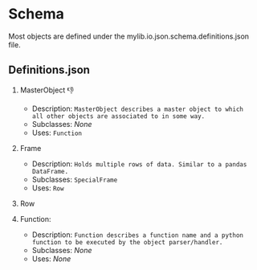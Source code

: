 # Schema
Most objects are defined under the mylib.io.json.schema.definitions.json file. 

## Definitions.json
1. MasterObject :-1:
    - Description: <code>MasterObject describes a master object to which all other objects are associated to in some way.</code>
    - Subclasses: <em>None</em>
    - Uses: <code>Function</code>
2. Frame
    - Description: <code>Holds multiple rows of data. Similar to a pandas DataFrame.</code>
    - Subclasses: <code>SpecialFrame</code>
    - Uses: <code>Row</code>
3. Row

4. Function:
    - Description: <code>Function describes a function name and a python function to be executed by the object parser/handler.</code>
    - Subclasses: <em>None</em>
    - Uses: <em>None</em>